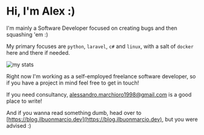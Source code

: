 # Hi, I'm Alex :)

I'm mainly a Software Developer focused on creating bugs and then squashing 'em :)

My primary focuses are `python`, `laravel`, `c#` and `linux`, with a salt of `docker` here and there if needed.

![my stats](https://github-readme-stats.vercel.app/api?username=ilbuonmarcio&theme=gotham)

Right now I'm working as a self-employed freelance software developer, so if you have a project in mind feel free to get in touch!

If you need consultancy, alessandro.marchioro1998@gmail.com is a good place to write!

And if you wanna read something dumb, head over to [https://blog.ilbuonmarcio.dev](https://blog.ilbuonmarcio.dev), but you were advised :)
